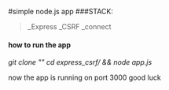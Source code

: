#simple node.js app
###STACK:
> _Express
> _CSRF
> _connect

#### how to run the app
_git clone ""_
_cd express_csrf/ && node app.js_

now the app is running on port 3000
good luck

